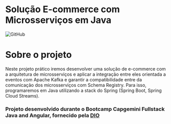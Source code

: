 # Solução E-commerce com Microsserviços em Java

![GitHub](https://img.shields.io/github/license/Paucinha/api-ecommerce-dio?style=flat-square)

# Sobre o projeto

Neste projeto prático iremos desenvolver uma solução de e-commerce com a arquitetura de microsserviços e aplicar a integração entre eles orientada a eventos com 
Apache Kafka e garantir a compatibilidade entre da comunicação dos microsserviços com Schema Registry. Para isso, programaremos em Java utilizando a stack do 
Spring (Spring Boot, Spring Cloud Streams).













### Projeto desenvolvido durante o Bootcamp Capgemini Fullstack Java and Angular, fornecido pela [**DIO**](https://www.dio.me/)
